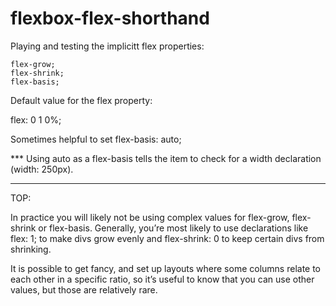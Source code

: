 # flexbox-flex-shorthand

Playing and testing the implicitt flex properties:

    flex-grow;
    flex-shrink;
    flex-basis;

Default value for the flex property:

flex: 0 1 0%;

Sometimes helpful to set flex-basis: auto;

*** Using auto as a flex-basis tells the item to check for a width declaration (width: 250px). 
***

TOP:

In practice you will likely not be using complex values for flex-grow, flex-shrink or flex-basis. Generally, you’re most likely to use declarations like flex: 1; to make divs grow evenly and flex-shrink: 0 to keep certain divs from shrinking.

It is possible to get fancy, and set up layouts where some columns relate to each other in a specific ratio, so it’s useful to know that you can use other values, but those are relatively rare.